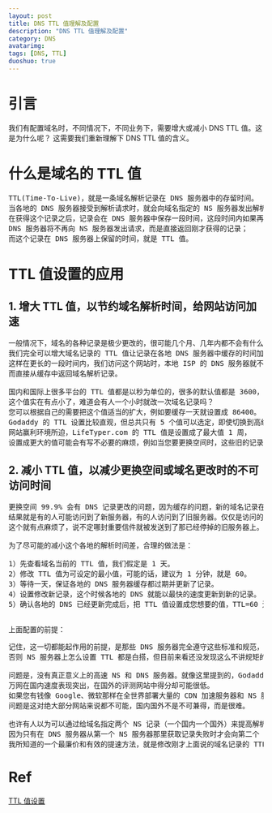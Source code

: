 ```yaml
---
layout: post
title: DNS TTL 值理解及配置
description: "DNS TTL 值理解及配置"
category: DNS
avatarimg:
tags: [DNS, TTL]
duoshuo: true
---
```


# 引言
我们有配置域名时，不同情况下，不同业务下，需要增大或减小 DNS TTL 值。这是为什么呢？
这需要我们重新理解下 DNS TTL 值的含义。

# 什么是域名的 TTL 值

<pre>
TTL(Time-To-Live)，就是一条域名解析记录在 DNS 服务器中的存留时间。
当各地的 DNS 服务器接受到解析请求时，就会向域名指定的 NS 服务器发出解析请求从而获得解析记录；
在获得这个记录之后，记录会在 DNS 服务器中保存一段时间，这段时间内如果再接到这个域名的解析请求，
DNS 服务器将不再向 NS 服务器发出请求，而是直接返回刚才获得的记录；
而这个记录在 DNS 服务器上保留的时间，就是 TTL 值。
</pre>

# TTL 值设置的应用

## 1. 增大 TTL 值，以节约域名解析时间，给网站访问加速

<pre>
一般情况下，域名的各种记录是极少更改的，很可能几个月、几年内都不会有什么变化。
我们完全可以增大域名记录的 TTL 值让记录在各地 DNS 服务器中缓存的时间加长，
这样在更长的一段时间内，我们访问这个网站时，本地 ISP 的 DNS 服务器就不需要向域名的 NS 服务器发出解析请求，
而直接从缓存中返回域名解析记录。

国内和国际上很多平台的 TTL 值都是以秒为单位的，很多的默认值都是 3600，也就是默认缓存 1 小时，
这个值实在有点小了，难道会有人一个小时就改一次域名记录吗？
您可以根据自己的需要把这个值适当的扩大，例如要缓存一天就设置成 86400。
Godaddy 的 TTL 设置比较直观，但总共只有 5 个值可以选定，即使切换到高级设置模式也是如此，有点死板了。
网站赢利环境所迫，LifeTyper.com 的 TTL 值是设置成了最大值 1 周，
设置成更大的值可能会有写不必要的麻烦，例如当您要更换空间时，这些旧的记录要很久才过期并被更新。
</pre>

## 2. 减小 TTL 值，以减少更换空间或域名更改时的不可访问时间

<pre>
更换空间 99.9% 会有 DNS 记录更改的问题，因为缓存的问题，新的域名记录在有的地方可能生效了，但在有的地方可能等上一两天甚至更久才生效。
结果就是有的人可能访问到了新服务器，有的人访问到了旧服务器。仅仅是访问的话，这也不是什么大问题，但如果涉及到了邮件发送，
这个就有点麻烦了，说不定哪封重要信件就被发送到了那已经停掉的旧服务器上。

为了尽可能的减小这个各地的解析时间差，合理的做法是：

1）先查看域名当前的 TTL 值，我们假定是 1 天。
2）修改 TTL 值为可设定的最小值，可能的话，建议为 1 分钟，就是 60。
3）等待一天，保证各地的 DNS 服务器缓存都过期并更新了记录。
4）设置修改新记录，这个时候各地的 DNS 就能以最快的速度更新到新的记录。
5）确认各地的 DNS 已经更新完成后，把 TTL 值设置成您想要的值，TTL=60 还是太小了点。

</pre>


上面配置的前提：

<pre>
记住，这一切都能起作用的前提，是那些 DNS 服务器完全遵守这些标准和规范，
否则 NS 服务器上怎么设置 TTL 都是白搭，但目前来看还没发现这么不讲规矩的 DNS 服务器。

问题是，没有真正意义上的高速 NS 和 DNS 服务器。就像这里提到的，Godaddy 在国外评测拿到最高分,而在国内使用时速度比万网快不了多少；
万网在国内速度表现突出，在国外的评测网站中得分却可能很低。
如果您有钱像 Google、微软那样在全世界部署大量的 CDN 加速服务器和 NS 服务器，那当然没问题，
问题是这对绝大部分网站来说都不可能，国内国外不是不可兼得，而是很难。

也许有人以为可以通过给域名指定两个 NS 记录（一个国内一个国外）来提高解析速度，但这也是不可能的，
因为只有在 DNS 服务器从第一个 NS 服务器那里获取记录失败时才会向第二个 NS 服务器发送解析请求。
我所知道的一个最廉价和有效的提速方法，就是修改刚才上面说的域名记录的 TTL 值。
</pre>

# Ref
[TTL 值设置](https://help.aliyun.com/knowledge_detail/39799.html)  

